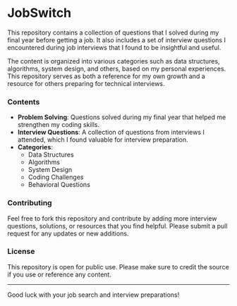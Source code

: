 # JobSwitch

This repository contains a collection of questions that I solved during my final year before getting a job. It also includes a set of interview questions I encountered during job interviews that I found to be insightful and useful.

The content is organized into various categories such as data structures, algorithms, system design, and others, based on my personal experiences. This repository serves as both a reference for my own growth and a resource for others preparing for technical interviews.

### Contents

- **Problem Solving**: Questions solved during my final year that helped me strengthen my coding skills.
- **Interview Questions**: A collection of questions from interviews I attended, which I found valuable for interview preparation.
- **Categories**:
  - Data Structures
  - Algorithms
  - System Design
  - Coding Challenges
  - Behavioral Questions

### Contributing

Feel free to fork this repository and contribute by adding more interview questions, solutions, or resources that you find helpful. Please submit a pull request for any updates or new additions.

### License

This repository is open for public use. Please make sure to credit the source if you use or reference any content.

---

Good luck with your job search and interview preparations!
